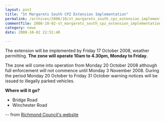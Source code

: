 ```yaml
---
layout: post
title: "St Margarets South CPZ Extension Implementation"
permalink: /archives/2008/10/st_margarets_south_cpz_extension_implementation.html
commentfile: 2008-10-02-st_margarets_south_cpz_extension_implementation
category: news
date: 2008-10-02 22:51:40

---
```


The extension will be implemented by Friday 17 October 2008, weather permitting. **The zone will operate 10am to 4.30pm, Monday to Friday.**

The zone will come into operation from Monday 20 October 2008 although full enforcement will not commence until Monday 3 November 2008. During the period Monday 20 October to Friday 31 October warning notices will be issued to illegally parked vehicles.

**Where will it go?**

-   Bridge Road
-   Winchester Road

-- from [Richmond Council's website](http://www.richmond.gov.uk/home/transport_and_streets/motor_vehicles_roads_and_parking/parking/controlled_parking_zones/controlled_parking_zone_changes/st_margarets_south_extension.htm)
